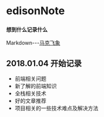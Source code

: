 # edisonNote
### `想到什么记录什么`
Markdown---[马克飞象](https://maxiang.io/#fn:demo)
## 2018.01.04 开始记录
* 前端相关问题
* 新了解的前端知识
* 全栈相关技术
* 好的文章推荐
* 项目相关的一些技术难点及解决方法
